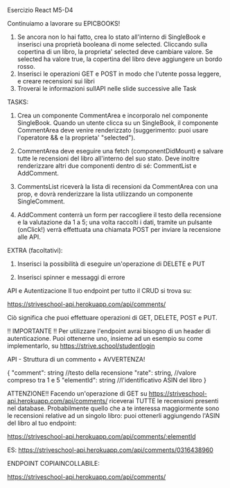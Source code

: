 Esercizio React M5-D4

Continuiamo a lavorare su EPICBOOKS!
1. Se ancora non lo hai fatto, crea lo stato all'interno di SingleBook e inserisci una proprietà booleana di nome selected.
Cliccando sulla copertina di un libro, la proprieta' selected deve cambiare valore.
Se selected ha valore true, la copertina del libro deve aggiungere un bordo rosso.
2. Inserisci le operazioni GET e POST in modo che l'utente possa leggere, e creare recensioni sui libri
3. Troverai le informazioni sullAPI nelle slide successive alle Task

TASKS:
1. Crea un componente CommentArea e incorporalo nel componente SingleBook.
Quando un utente clicca su un SingleBook, il componente CommentArea deve venire renderizzato (suggerimento: puoi usare l'operatore && e la proprieta' "selected").

2. CommentArea deve eseguire una fetch (componentDidMount) e salvare tutte le recensioni del libro all'interno del suo stato. Deve inoltre renderizzare altri due componenti
dentro di sé: CommentList e AddComment.

3. CommentsList riceverà la lista di recensioni da CommentArea con una prop, e dovrà renderizzare la lista utilizzando un componente SingleComment.

4. AddComment conterrà un form per raccogliere il testo della recensione e la valutazione da 1 a 5; una volta raccolti i dati, tramite un pulsante (onClick!) verrà effettuata una chiamata
POST per inviare la recensione alle API.

EXTRA (facoltativi):
1. Inserisci la possibilità di eseguire un'operazione di DELETE e PUT

2. Inserisci spinner e messaggi di errore


API e Autentizacione
Il tuo endpoint per tutto il CRUD si trova su:

https://striveschool-api.herokuapp.com/api/comments/

Ciò significa che puoi effettuare operazioni di GET, DELETE, POST e PUT.

!! IMPORTANTE !!
Per utilizzare l'endpoint avrai bisogno di un header di autenticazione. Puoi ottenerne uno, insieme ad un esempio su come implementarlo, su https://strive.school/studentlogin 


API - Struttura di un commento + AVVERTENZA!

{
    "comment": string //testo della recensione
    "rate": string, //valore compreso tra 1 e 5
    "elementId": string //l'identificativo ASIN del libro
}

ATTENZIONE!!
Facendo un'operazione di GET su https://striveschool-api.herokuapp.com/api/comments/
riceverai TUTTE le recensioni presenti nel database.
Probabilmente quello che a te interessa maggiormente sono le recensioni relative ad un singolo libro: puoi ottenerli aggiungendo l'ASIN del libro al tuo endpoint:

https://striveschool-api.herokuapp.com/api/comments/:elementId

ES: https://striveschool-api.herokuapp.com/api/comments/0316438960


ENDPOINT COPIAINCOLLABILE:

https://striveschool-api.herokuapp.com/api/comments/

